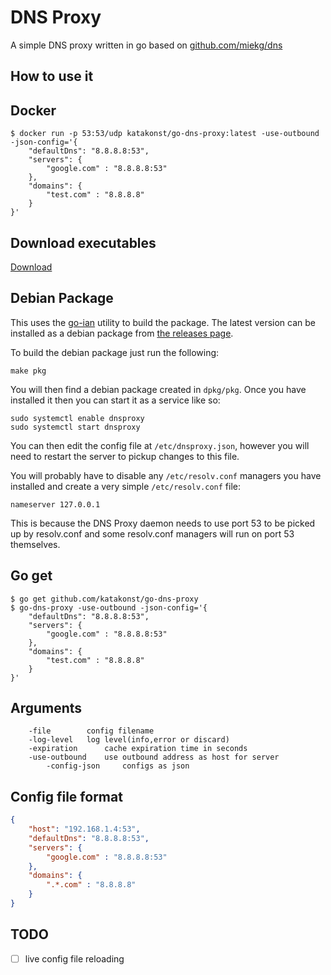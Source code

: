 # DNS Proxy

A simple DNS proxy written in go based on [github.com/miekg/dns](https://github.com/miekg/dns)

## How to use it

## Docker

```shell
$ docker run -p 53:53/udp katakonst/go-dns-proxy:latest -use-outbound -json-config='{
    "defaultDns": "8.8.8.8:53",
    "servers": {
        "google.com" : "8.8.8.8:53"
    },
    "domains": {
        "test.com" : "8.8.8.8"
    }
}'
```

## Download executables

[Download](https://github.com/katakonst/go-dns-proxy/releases)

## Debian Package

This uses the [go-ian](https://github.com/penguinpowernz/go-ian) utility to build the package. The
latest version can be installed as a debian package from [the releases page](https://github.com/penguinpowernz/go-ian/releases).

To build the debian package just run the following:

```
make pkg
```

You will then find a debian package created in `dpkg/pkg`.  Once you have installed it
then you can start it as a service like so:

```
sudo systemctl enable dnsproxy
sudo systemctl start dnsproxy
```

You can then edit the config file at `/etc/dnsproxy.json`, however you will need to restart
the server to pickup changes to this file.

You will probably have to disable any `/etc/resolv.conf` managers you have installed and
create a very simple `/etc/resolv.conf` file:

```
nameserver 127.0.0.1
```

This is because the DNS Proxy daemon needs to use port 53 to be picked up by resolv.conf and
some resolv.conf managers will run on port 53 themselves.

## Go get

```shell
$ go get github.com/katakonst/go-dns-proxy
$ go-dns-proxy -use-outbound -json-config='{
    "defaultDns": "8.8.8.8:53",
    "servers": {
        "google.com" : "8.8.8.8:53"
    },
    "domains": {
        "test.com" : "8.8.8.8"
    }
}'
```

## Arguments

```
	-file		 config filename
	-log-level	 log level(info,error or discard)
	-expiration      cache expiration time in seconds
	-use-outbound	 use outbound address as host for server
        -config-json     configs as json
```

## Config file format

```json
{
    "host": "192.168.1.4:53",
    "defaultDns": "8.8.8.8:53",
    "servers": {
        "google.com" : "8.8.8.8:53"
    },
    "domains": {
        ".*.com" : "8.8.8.8"
    }
}
```


## TODO

- [ ] live config file reloading